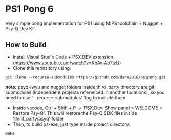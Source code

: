# PS1 Pong 6

Very simple pong implementation for PS1 using MIPS toolchain + Nugget + Psy-Q Dev Kit.


## How to Build ##

* Install Visual Studio Code + PSX.DEV extension (https://www.youtube.com/watch?v=KbAv-Ao7lzU)
* Clone this repository using:
```
git clone --recurse-submodules https://github.com/danx2016/ps1pong.git
```
**note:** psyq-iwyu and nugget folders inside third_party directory are git submodules (independent projects referenced in another locations), so you need to use '--recurse-submodules' flag to include them 
* Inside vscode, Ctrl + Shift + P -> 'PSX.Dev: Show panel > WELCOME > Restore Psy-Q'. This will restore the Psy-Q SDK files inside 'third_party/psyq' folder
* Then, to build ps-exe, just type inside project directory:
```
make
```

